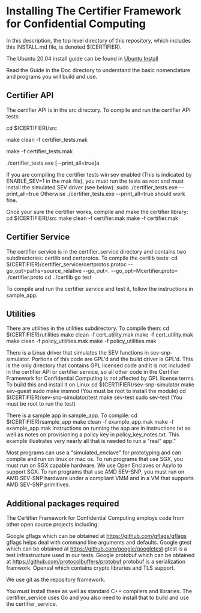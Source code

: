 Installing The Certifier Framework for Confidential Computing 
=============================================================

In this description, the top level directory of this repository,
which includes this INSTALL.md file, is denoted $(CERTIFIER).

The Ubuntu 20.04 install guide can be found in
[Ubuntu Install](./Doc/install-certifier-Ubuntu-20.04.md)

Read the Guide in the Doc directory to understand the basic nomenclature
and programs you will build and use.


Certifier API
-------------

The certifier API is in the src directory.  To compile and run the
certifier API tests:

  cd $(CERTIFIER)/src

  make clean -f certifier_tests.mak

  make -f certifier_tests.mak

  ./certifier_tests.exe [--print_all=true]a

If you are compiling the certifier tests win sev enabled (This is
indicated by ENABLE_SEV=1 in the mak file), you must run the
tests as root and must install the simulated SEV driver (see
below).
  sudo ./certifier_tests.exe --print_all=true
Otherwise
  ./certifier_tests.exe --print_all=true
should work fine.

Once your sure the certifier works, compile and make the
certifier library:
  cd $(CERTIFIER)/src
  make clean -f certifier.mak
  make -f certifier.mak


Certifier Service
-----------------

The certifier service is in the certifier_service directory and contains
two subdirectories: certlib and certprotos.  To compile the certlib tests:
  cd $(CERTIFIER)/certifier_service/certprotos
  protoc --go_opt=paths=source_relative --go_out=. --go_opt=Mcertifier.proto= ./certifier.proto
  cd ../certlib
  go test

To compile and run the certifier service and test it,
follow the instructions in sample_app.


Utilities
---------

There are utilities in the utilities subdirectory.  To compile them:
  cd $(CERTIFIER)/utilities
  make clean -f cert_utility.mak
  make -f cert_utility.mak
  make clean -f policy_utilities.mak
  make -f policy_utilities.mak

There is a Linux driver that simulates the SEV functions in sev-snp-simulator.
Portions of this code are GPL'd and the build driver is GPL'd.  This is the
only directory that contains GPL licensed code and it is not included in the
certifier API or certifier service, so all other code in the Certifier Framework
for Confidential Computing is not affected by GPL license terms.  To build this
and install it on Linux
  cd $(CERTIFIER)/sev-snp-simulator
  make sev-guest
  sudo make insmod (You must be root to install the module)
  cd $(CERTIFIER)/sev-snp-simulator/test
  make sev-test
  sudo sev-test (You must be root to run the test)

There is a sample app in sample_app. To compile:
  cd $(CERTIFIER)/sample_app
  make clean -f example_app.mak
  make -f example_app.mak
Instructions on running the app are in instructions.txt as well as
notes on provisioning a policy key in policy_key_notes.txt.
This example illustrates very nearly all that is needed
to run a "real" app."

Most programs can use a "simulated_enclave" for prototyping and can compile
and run on linux or mac os.  To run programs that use SGX, you must run on
SGX capable hardware.  We use Open Enclaves or Asylo to support SGX.
To run programs that use AMD SEV-SNP, you must run on AMD SEV-SNP hardware
under a compliant VMM and in a VM that supports AMD SEV-SNP primitives.


Additional packages required
----------------------------

The Certifier Framework for Confidential Computing employs code from other open
source projects including:

Google gflags which can be obtained at https://github.com/gflags/gflags
  gflags helps deal with command line arguments and defaults.
Google gtest which can be obtained at https://github.com/google/googletest
  gtest is a test infrastructure used in our tests.
Google protobuf which can be obtained at https://github.com/protocolbuffers/protobuf
  protobuf is a serialization framwork.
Openssl which contains crypto libraries and TLS support.

We use git as the repository framework.

You must install these as well as standard C++ compilers and libraries.  The
certifier_service uses Go and you also need to install that to build and use
the certifier_service.

